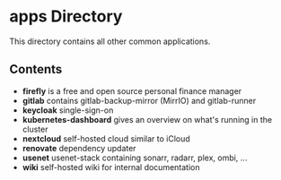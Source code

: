 # apps Directory

This directory contains all other common applications.

## Contents

- **firefly** is a free and open source personal finance manager
- **gitlab** contains gitlab-backup-mirror (MirrIO) and gitlab-runner
- **keycloak** single-sign-on
- **kubernetes-dashboard** gives an overview on what's running in the cluster
- **nextcloud** self-hosted cloud similar to iCloud
- **renovate** dependency updater
- **usenet** usenet-stack containing sonarr, radarr, plex, ombi, ...
- **wiki** self-hosted wiki for internal documentation
